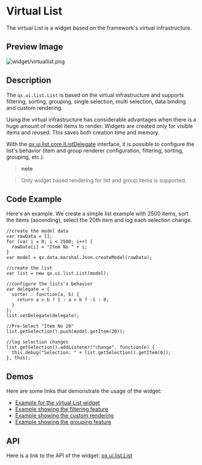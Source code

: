 Virtual List
============

The virtual List is a widget based on the framework's virtual infrastructure.

Preview Image
-------------

![widget/virtuallist.png](/pages/widget/virtuallist.png)

Description
-----------

The `qx.ui.list.List` is based on the virtual infrastructure and supports filtering, sorting, grouping, single selection, multi selection, data binding and custom rendering.

Using the virtual infrastructure has considerable advantages when there is a huge amount of model items to render: Widgets are created only for visible items and reused. This saves both creation time and memory.

With the [qx.ui.list.core.IListDelegate](http://demo.qooxdoo.org/%{version}/apiviewer/#qx.ui.list.core.IListDelegate) interface, it is possible to configure the list's behavior (item and group renderer configuration, filtering, sorting, grouping, etc.).

> **note**

> Only widget based rendering for list and group items is supported.

Code Example
------------

Here's an example. We create a simple list example with 2500 items, sort the items (ascending), select the 20th item and log each selection change.

    //create the model data
    var rawData = [];
    for (var i = 0; i < 2500; i++) {
      rawData[i] = "Item No " + i;
    }
    var model = qx.data.marshal.Json.createModel(rawData);

    //create the list
    var list = new qx.ui.list.List(model);

    //configure the lists's behavior
    var delegate = {
      sorter : function(a, b) {
        return a > b ? 1 : a < b ? -1 : 0;
      }
    };
    list.setDelegate(delegate);

    //Pre-Select "Item No 20"
    list.getSelection().push(model.getItem(20));

    //log selection changes
    list.getSelection().addListener("change", function(e) {
      this.debug("Selection: " + list.getSelection().getItem(0));
    }, this);

Demos
-----

Here are some links that demonstrate the usage of the widget:

-   [Example for the virtual List widget](http://demo.qooxdoo.org/%{version}/demobrowser/#virtual~List.html)
-   [Example showing the filtering feature](http://demo.qooxdoo.org/%{version}/demobrowser/#virtual~ListWithFilter.html)
-   [Example showing the custom rendering](http://demo.qooxdoo.org/%{version}/demobrowser/#virtual~ExtendedList.html)
-   [Example showing the grouping feature](http://demo.qooxdoo.org/%{version}/demobrowser/#virtual~GroupedList.html)

API
---

Here is a link to the API of the widget:
[qx.ui.list.List](http://demo.qooxdoo.org/%{version}/apiviewer/#qx.ui.list.List)
